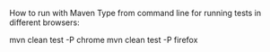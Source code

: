 How to run with Maven
Type from command line for running tests in different browsers:

mvn clean test -P chrome
mvn clean test -P firefox
